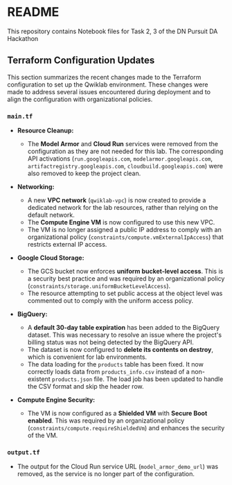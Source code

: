 # README

This repository contains Notebook files for Task 2, 3 of the DN Pursuit DA Hackathon

## Terraform Configuration Updates

This section summarizes the recent changes made to the Terraform configuration to set up the Qwiklab environment. These changes were made to address several issues encountered during deployment and to align the configuration with organizational policies.

### `main.tf`

*   **Resource Cleanup:**
    *   The **Model Armor** and **Cloud Run** services were removed from the configuration as they are not needed for this lab. The corresponding API activations (`run.googleapis.com`, `modelarmor.googleapis.com`, `artifactregistry.googleapis.com`, `cloudbuild.googleapis.com`) were also removed to keep the project clean.

*   **Networking:**
    *   A new **VPC network** (`qwiklab-vpc`) is now created to provide a dedicated network for the lab resources, rather than relying on the default network.
    *   The **Compute Engine VM** is now configured to use this new VPC.
    *   The VM is no longer assigned a public IP address to comply with an organizational policy (`constraints/compute.vmExternalIpAccess`) that restricts external IP access.

*   **Google Cloud Storage:**
    *   The GCS bucket now enforces **uniform bucket-level access**. This is a security best practice and was required by an organizational policy (`constraints/storage.uniformBucketLevelAccess`).
    *   The resource attempting to set public access at the object level was commented out to comply with the uniform access policy.

*   **BigQuery:**
    *   A **default 30-day table expiration** has been added to the BigQuery dataset. This was necessary to resolve an issue where the project's billing status was not being detected by the BigQuery API.
    *   The dataset is now configured to **delete its contents on destroy**, which is convenient for lab environments.
    *   The data loading for the `products` table has been fixed. It now correctly loads data from `products_info.csv` instead of a non-existent `products.json` file. The load job has been updated to handle the CSV format and skip the header row.

*   **Compute Engine Security:**
    *   The VM is now configured as a **Shielded VM** with **Secure Boot enabled**. This was required by an organizational policy (`constraints/compute.requireShieldedVm`) and enhances the security of the VM.

### `output.tf`

*   The output for the Cloud Run service URL (`model_armor_demo_url`) was removed, as the service is no longer part of the configuration.